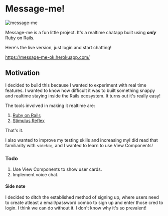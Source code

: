 # Message-me!

![message-me](https://user-images.githubusercontent.com/87677429/205458573-4730362d-3a6a-40e3-8c17-d0008a4f6c89.png)

Message-me is a fun little project. It's a realtime chatapp built using **_only_** Ruby on Rails.

Here's the live version, just login and start chatting!

https://message-me-ok.herokuapp.com/

## Motivation

I decided to build this because I wanted to experiment with real time features. I wanted to know how difficult it was to built something snappy and realtime staying inside the Rails ecosystem. It turns out it's really easy!

The tools involved in making it realtime are:

1. [Ruby on Rails](https://rubyonrails.org/)
2. [Stimulus Reflex](https://docs.stimulusreflex.com/)

That's it.

I also wanted to improve my testing skills and increasing myI did read that familiarity with `sidekiq`, and I wanted to learn to use View Components!

### Todo
1. Use View Components to show user cards.
2. Implement voice chat.

#### Side note
I decided to ditch the established method of signing up, where users need to create atleast a email/password combo to sign up and enter those cred to login. I think we can do without it. I don't know why it's so prevalent!

